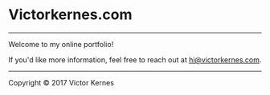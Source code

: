 # Victorkernes.com
---
Welcome to my online portfolio!

If you'd like more information, feel free to reach out at [hi@victorkernes.com](mailto:hi@victorkernes.com "Email Victor Kernes").

---
Copyright © 2017 Victor Kernes
